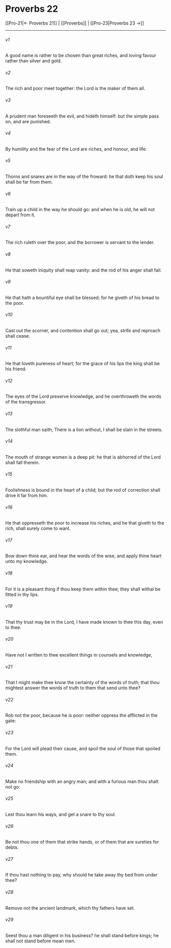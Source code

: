 # Proverbs 22

[[Pro-21|← Proverbs 21]] | [[Proverbs]] | [[Pro-23|Proverbs 23 →]]
***

###### v1
A good name is rather to be chosen than great riches, and loving favour rather than silver and gold.
###### v2
The rich and poor meet together: the Lord is the maker of them all.
###### v3
A prudent man foreseeth the evil, and hideth himself: but the simple pass on, and are punished.
###### v4
By humility and the fear of the Lord are riches, and honour, and life.
###### v5
Thorns and snares are in the way of the froward: he that doth keep his soul shall be far from them.
###### v6
Train up a child in the way he should go: and when he is old, he will not depart from it.
###### v7
The rich ruleth over the poor, and the borrower is servant to the lender.
###### v8
He that soweth iniquity shall reap vanity: and the rod of his anger shall fail.
###### v9
He that hath a bountiful eye shall be blessed; for he giveth of his bread to the poor.
###### v10
Cast out the scorner, and contention shall go out; yea, strife and reproach shall cease.
###### v11
He that loveth pureness of heart, for the grace of his lips the king shall be his friend.
###### v12
The eyes of the Lord preserve knowledge, and he overthroweth the words of the transgressor.
###### v13
The slothful man saith, There is a lion without, I shall be slain in the streets.
###### v14
The mouth of strange women is a deep pit: he that is abhorred of the Lord shall fall therein.
###### v15
Foolishness is bound in the heart of a child; but the rod of correction shall drive it far from him.
###### v16
He that oppresseth the poor to increase his riches, and he that giveth to the rich, shall surely come to want.
###### v17
Bow down thine ear, and hear the words of the wise, and apply thine heart unto my knowledge.
###### v18
For it is a pleasant thing if thou keep them within thee; they shall withal be fitted in thy lips.
###### v19
That thy trust may be in the Lord, I have made known to thee this day, even to thee.
###### v20
Have not I written to thee excellent things in counsels and knowledge,
###### v21
That I might make thee know the certainty of the words of truth; that thou mightest answer the words of truth to them that send unto thee?
###### v22
Rob not the poor, because he is poor: neither oppress the afflicted in the gate:
###### v23
For the Lord will plead their cause, and spoil the soul of those that spoiled them.
###### v24
Make no friendship with an angry man; and with a furious man thou shalt not go:
###### v25
Lest thou learn his ways, and get a snare to thy soul.
###### v26
Be not thou one of them that strike hands, or of them that are sureties for debts.
###### v27
If thou hast nothing to pay, why should he take away thy bed from under thee?
###### v28
Remove not the ancient landmark, which thy fathers have set.
###### v29
Seest thou a man diligent in his business? he shall stand before kings; he shall not stand before mean men. 
